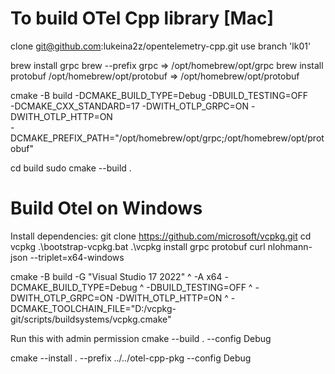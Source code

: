 To build OTel Cpp library [Mac]
==============================
clone git@github.com:lukeina2z/opentelemetry-cpp.git
use branch 'lk01'

brew install grpc
brew --prefix grpc    =>   /opt/homebrew/opt/grpc
brew install protobuf
/opt/homebrew/opt/protobuf    =>     /opt/homebrew/opt/protobuf

cmake -B build -DCMAKE_BUILD_TYPE=Debug -DBUILD_TESTING=OFF \
-DCMAKE_CXX_STANDARD=17 -DWITH_OTLP_GRPC=ON  -DWITH_OTLP_HTTP=ON \
-DCMAKE_PREFIX_PATH="/opt/homebrew/opt/grpc;/opt/homebrew/opt/protobuf"

cd build
sudo cmake --build .


Build Otel on Windows
====================
Install dependencies:
git clone https://github.com/microsoft/vcpkg.git
cd vcpkg
.\bootstrap-vcpkg.bat
.\vcpkg install grpc protobuf curl nlohmann-json --triplet=x64-windows

cmake -B build -G "Visual Studio 17 2022" ^
-A x64 -DCMAKE_BUILD_TYPE=Debug ^
-DBUILD_TESTING=OFF ^
-DWITH_OTLP_GRPC=ON  -DWITH_OTLP_HTTP=ON ^
-DCMAKE_TOOLCHAIN_FILE="D:/vcpkg-git/scripts/buildsystems/vcpkg.cmake"

Run this with admin permission
cmake --build . --config Debug

cmake --install . --prefix ../../otel-cpp-pkg --config Debug